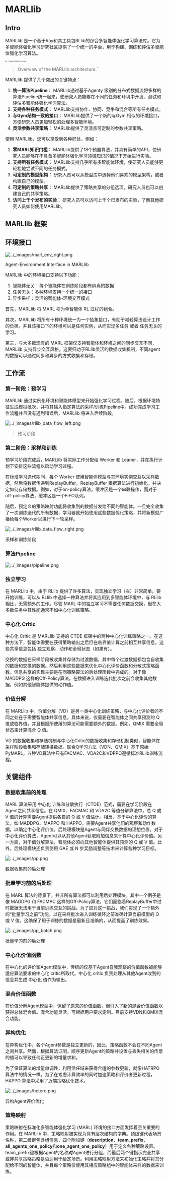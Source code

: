 # MARLlib

## Intro

MARLlib 是一个基于Ray和其工具包RLlib的综合多智能体强化学习算法库。它为多智能体强化学习研究社区提供了一个统一的平台，用于构建、训练和评估多智能体强化学习算法。

<img src="https://marllib.readthedocs.io/en/latest/_images/marllib_open.png" alt="../_images/marllib_open.png" style="zoom: 33%;" />

> Overview of the MARLlib architecture.\`\`

MARLlib 提供了几个突出的关键特点：

1. **统一算法Pipeline：** MARLlib通过基于Agenty 级别的分布式数据流将多样的算法Pipeline统一起来，使研究人员能够在不同的任务和环境中开发、测试和评估多智能体强化学习算法。
2. **支持各种任务模式：** MARLlib支持协作、协同、竞争和混合等所有任务模式。
3. **与Gym结构一致的接口：** MARLlib提供了一个新的与Gym 相似的环境接口，方便研究人员更加轻松的处理多智能环境。
4. **灵活参数共享策略：** MARLlib提供了灵活且可定制的参数共享策略。

使用 MARLlib，您可以享受到各种好处，例如：

1. **零MARL知识门槛：** MARLlib提供了18个预置算法，并具有简单的API，使研究人员能够在不具备多智能体强化学习领域知识的情况下开始进行实验。
2. **支持所有任务模式：** MARLlib支持几乎所有多智能体环境，使研究人员能够更轻松地尝试不同的任务模式。
3. **可定制的模型架构：** 研究人员可以从模型库中选择他们喜欢的模型架构，或者构建自己的模型。
4. **可定制的策略共享：** MARLlib提供了策略共享的分组选项，研究人员也可以创建自己的共享策略。
5. **访问上千个发布的实验：** 研究人员可以访问上千个已发布的实验，了解其他研究人员如何使用MARLlib。

## MARLlib 框架

## 环境接口

<img src="https://marllib.readthedocs.io/en/latest/_images/marl_env_right.png" alt="../_images/marl_env_right.png"  />

Agent-Environment Interface in MARLlib

MARLlib 中的环境接口支持以下功能：

1. 智能体无关：每个智能体在训练阶段都有隔离的数据
2. 任务无关：多种环境支持一个统一的接口
3. 异步采样：灵活的智能体-环境交互模式

首先，MARLlib 将 MARL 视为单智能体 RL 过程的组合。

其次，MARLlib 将所有十种环境统一为一个抽象接口，有助于减轻算法设计工作的负担。并且该接口下的环境可以是任何实例，从而实现多任务 或者 任务无关的学习。

第三，与大多数现有的 MARL 框架仅支持智能体和环境之间的同步交互不同，MARLlib 支持异步交互风格。这要归功于RLlib灵活的数据收集机制，不同agent的数据可以通过同步和异步的方式收集和存储。

## 工作流

### 第一阶段：预学习

MARLlib 通过实例化环境和智能体模型来开始强化学习过程。随后，根据环境特征生成模拟批次，并将其输入指定算法的采样/训练Pipeline中。成功完成学习工作流程并且没有遇到错误后，MARLlib 将进入后续阶段。

![../_images/rllib_data_flow_left.png](https://marllib.readthedocs.io/en/latest/_images/rllib_data_flow_left.png)

> 预习阶段

### 第二阶段：采样和训练

预学习阶段完成后，MARLlib 将实际工作分配给 Worker 和 Leaner，并在执行计划下安排这些流程以启动学习过程。

在标准学习迭代期间，每个 Worker 使用智能体模型与其环境实例交互以采样数据，然后将数据传递到ReplayBuffer。ReplayBuffer 根据算法进行初始化，并决定如何存储数据。例如，对于on-policy算法，缓冲区是一个串联操作，而对于off-policy算法，缓冲区是一个FIFO队列。

随后，预定义的策略映射功能将收集到的数据分发给不同的智能体。一旦完全收集了一次训练迭代的所有数据，学习器就开始使用这些数据优化策略，并将新模型广播给每个Worker以进行下一轮采样。

![../_images/rllib_data_flow_right.png](https://marllib.readthedocs.io/en/latest/_images/rllib_data_flow_right.png)

采样和训练阶段

### 算法Pipeline

![../_images/pipeline.png](https://marllib.readthedocs.io/en/latest/_images/pipeline.png)

### 独立学习

在 MARLlib 中，由于 RLlib 提供了许多算法，实现独立学习（左）非常简单。要开始训练，可以从 RLlib 中选择一种算法并将其应用到多智能体环境中，与 RLlib 相比，无需额外的工作。尽管 MARL 中的独立学习不需要任何数据交换，但在大多数任务中其性能通常不如中心化训练策略。

### 中心化 Critic

中心化 Critic 是 MARLlib 支持的 CTDE 框架中的两种中心化训练策略之一。在这种方法下，智能体需要在获得策略输出之后但在临界值计算之前相互共享信息。这些共享信息包括 独立观察、动作和全局状态（如果有）。

交换的数据在采样阶段被收集并存储为过渡数据，其中每个过渡数据都包含自收集的数据和交换的数据。然后利用这些数据来优化中心化评价函数和分散式策略函数。信息共享的实现主要是在同策略算法的后处理函数中完成的。对于像 MADDPG 这样的Off-Policy算法，在数据进入训练迭代批次之前会收集其他数据，例如其他智能体提供的动作值。

### 价值分解

在 MARLlib 中，价值分解（VD）是另一类中心化训练策略，与中心化评价者的不同之处在于需要智能体共享信息。具体来说，仅需要在智能体之间共享预测的 Q 值或临界值，并且根据所使用的算法可能需要额外的数据。例如，QMIX 需要全局状态来计算混合 Q 值。

VD 的数据收集和存储机制与中心化Critic的数据收集和存储机制类似，智能体在采样阶段收集和存储转换数据。联合Q学习方法（VDN、QMIX）基于原始PyMARL，五种VD算法中只有FACMAC、VDA2C和VDPPO遵循标准RLlib训练流程。

## 关键组件

### 数据收集前的处理

MARL 算法采用 中心化 训练和分散执行（CTDE）范式，需要在学习阶段在Agent之间共享信息。在 QMIX、FACMAC 和 VDA2C 等值分解算法中，总 Q 或 V 值的计算需要Agent提供各自的 Q 或 V 值估计。相反，基于中心化评价的算法，如 MADDPG、MAPPO 和 HAPPO，需要Agent共享他们的观察和动作数据，以确定中心化评价值。后处理模块是Agent与同伴交换数据的理想位置。对于中心化评价算法，Agent可以从其他Agent获取附加信息来计算中心化评价值。另一方面，对于值分解算法，智能体必须向其他智能体提供其预测的 Q 或 V 值。此外，后处理模块还负责使用 GAE 或 N 步奖励调整等技术来计算各种学习目标。

![../_images/pp.png](https://marllib.readthedocs.io/en/latest/_images/pp.png)

数据收集前的后处理

### 批量学习前的后处理

在 MARL 算法的背景下，并非所有算法都可以利用后处理模块。其中一个例子是像 MADDPG 和 FACMAC 这样的Off-Policy算法，它们面临着ReplayBuffer中过时数据无法用于当前训练交互的挑战。为了应对这一挑战，我们实现了一个额外的“批量学习之前”功能，以在采样批次进入训练循环之前准确计算当前模型的 Q 或 V 值。这确保了用于训练的数据是最新且准确的，从而提高了训练效果。

![../_images/pp_batch.png](https://marllib.readthedocs.io/en/latest/_images/pp_batch.png)

批量学习前的后处理

### 中心化价值函数

在中心化的评价家Agent模型中，传统的仅基于Agent自我观察的价值函数被能够适应算法要求的中心化 critic所取代。中心化 critic 负责处理从其他Agent收到的信息并生成 中心化 值作为输出。

### 混合价值函数

在价值分解Agent模型中，保留了原来的价值函数，但引入了新的混合价值函数以获得总体混合值。混合功能灵活，可根据用户要求定制。目前支持VDN和QMIX混合功能。

### 异构优化

在异构优化中，各个Agent参数是独立更新的，因此，策略函数不会在不同Agent之间共享。然而，根据算法证明，顺序更新Agent的策略并设置与丢失相关的传票的值可以导致任何正更新的增量求和。

为了保证算法的增量单调性，利用信任域来获得合适的参数更新，就像HATRPO算法中的情况一样。为了在考虑计算效率的同时加速策略和评价者更新过程，HAPPO 算法中采用了近端策略优化技术。

![../_images/hetero.png](https://marllib.readthedocs.io/en/latest/_images/hetero.png)

异构Agent评价优化

### 策略映射

策略映射在标准化多智能体强化学习 (MARL) 环境的接口方面发挥着至关重要的作用。在 MARLlib 中，策略映射被实现为具有层次结构的字典。顶级键代表场景名称，第二级键包含组信息，四个附加键（**description**、**team_prefix**、 **all_agents_one_policy**和**one_agent_one_policy**）用于定义各种策略设置。 team_prefix键根据Agent的名称**对**Agent进行分组，而最后两个键指示完全共享或非共享策略策略是否适用于给定场景。利用策略映射方法来初始化策略并将其分配给不同的智能体，并且每个策略仅使用其相应策略组中的智能体采样的数据来训练。

